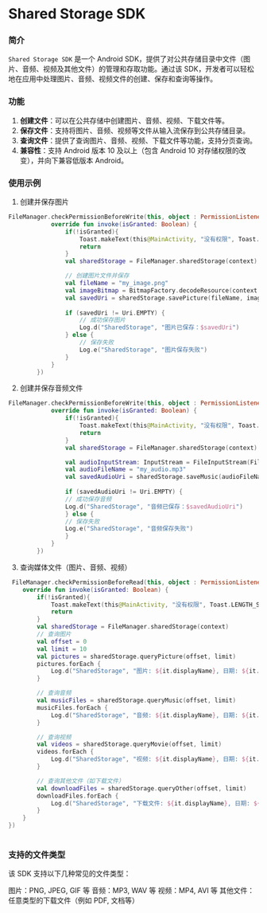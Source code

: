 # Shared Storage SDK

### 简介

`Shared Storage SDK` 是一个 Android SDK，提供了对公共存储目录中文件（图片、音频、视频及其他文件）的管理和存取功能。通过该
SDK，开发者可以轻松地在应用中处理图片、音频、视频文件的创建、保存和查询等操作。

### 功能

1. **创建文件**：可以在公共存储中创建图片、音频、视频、下载文件等。
2. **保存文件**：支持将图片、音频、视频等文件从输入流保存到公共存储目录。
3. **查询文件**：提供了查询图片、音频、视频、下载文件等功能，支持分页查询。
4. **兼容性**：支持 Android 版本 10 及以上（包含 Android 10 对存储权限的改变），并向下兼容低版本
   Android。

### 使用示例

1. 创建并保存图片
```kotlin
FileManager.checkPermissionBeforeWrite(this, object : PermissionListener {
            override fun invoke(isGranted: Boolean) {
                if(!isGranted){
                    Toast.makeText(this@MainActivity, "没有权限", Toast.LENGTH_SHORT).show()
                    return
                }
                val sharedStorage = FileManager.sharedStorage(context)

                // 创建图片文件并保存
                val fileName = "my_image.png"
                val imageBitmap = BitmapFactory.decodeResource(context.resources, R.drawable.my_image)
                val savedUri = sharedStorage.savePicture(fileName, imageBitmap)
                
                if (savedUri != Uri.EMPTY) {
                    // 成功保存图片
                    Log.d("SharedStorage", "图片已保存：$savedUri")
                } else {
                    // 保存失败
                    Log.e("SharedStorage", "图片保存失败")
                }
            }
        })
```

2. 创建并保存音频文件
```kotlin
FileManager.checkPermissionBeforeWrite(this, object : PermissionListener {
            override fun invoke(isGranted: Boolean) {
                if(!isGranted){
                    Toast.makeText(this@MainActivity, "没有权限", Toast.LENGTH_SHORT).show()
                    return
                }
                val sharedStorage = FileManager.sharedStorage(context)

                val audioInputStream: InputStream = FileInputStream(File("path/to/audio/file"))
                val audioFileName = "my_audio.mp3"
                val savedAudioUri = sharedStorage.saveMusic(audioFileName, audioInputStream)
                
                if (savedAudioUri != Uri.EMPTY) {
                // 成功保存音频
                Log.d("SharedStorage", "音频已保存：$savedAudioUri")
                } else {
                // 保存失败
                Log.e("SharedStorage", "音频保存失败")
                }
            }
        })
```
3. 查询媒体文件（图片、音频、视频）
```kotlin
 FileManager.checkPermissionBeforeRead(this, object : PermissionListener {
    override fun invoke(isGranted: Boolean) {
        if(!isGranted){
            Toast.makeText(this@MainActivity, "没有权限", Toast.LENGTH_SHORT).show()
            return
        }
        val sharedStorage = FileManager.sharedStorage(context)
        // 查询图片
        val offset = 0
        val limit = 10
        val pictures = sharedStorage.queryPicture(offset, limit)
        pictures.forEach {
            Log.d("SharedStorage", "图片: ${it.displayName}, 日期: ${it.dateAdded}")
        }

        // 查询音频
        val musicFiles = sharedStorage.queryMusic(offset, limit)
        musicFiles.forEach {
            Log.d("SharedStorage", "音频: ${it.displayName}, 日期: ${it.dateAdded}")
        }

        // 查询视频
        val videos = sharedStorage.queryMovie(offset, limit)
        videos.forEach {
            Log.d("SharedStorage", "视频: ${it.displayName}, 日期: ${it.dateAdded}")
        }

        // 查询其他文件（如下载文件）
        val downloadFiles = sharedStorage.queryOther(offset, limit)
        downloadFiles.forEach {
            Log.d("SharedStorage", "下载文件: ${it.displayName}, 日期: ${it.dateAdded}")
        }
    }
})
   
```
### 支持的文件类型
该 SDK 支持以下几种常见的文件类型：

图片：PNG, JPEG, GIF 等
音频：MP3, WAV 等
视频：MP4, AVI 等
其他文件：任意类型的下载文件（例如 PDF, 文档等）
